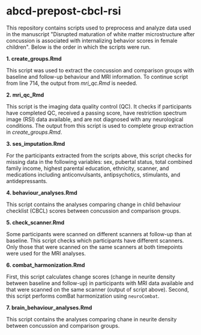 # abcd-prepost-cbcl-rsi

This repository contains scripts used to preprocess and analyze data used in the manuscript "Disrupted maturation of white matter microstructure after concussion is associated with internalizing behavior scores in female children". Below is the order in which the scripts were run.

**1. create_groups.Rmd**

This script was used to extract the concussion and comparison groups with baseline and follow-up behaviour and MRI information. To continue script from line 714, the output from _mri_qc.Rmd_ is needed.

**2. mri_qc_Rmd**

This script is the imaging data quality control (QC). It checks if participants have completed QC, received a passing score, have restriction spectrum image (RSI) data available, and are not diagnosed with any neurological conditions. The output from this script is used to complete group extraction in _create_groups.Rmd_.

**3. ses_imputation.Rmd**

For the participants extracted from the scripts above, this script checks for missing data in the following variables: sex, pubertal status, total combined family income, highest parental education, ethnicity, scanner, and medications including anticonvulsants, antipsychotics, stimulants, and antidepressants.

**4. behaviour_analyses.Rmd**

This script contains the analyses comparing change in child behaviour checklist (CBCL) scores between concussion and comparison groups.

**5. check_scanner.Rmd**

Some participants were scanned on different scanners at follow-up than at baseline. This script checks which participants have different scanners. Only those that were scanned on the same scanners at both timepoints were used for the MRI analyses. 

**6. combat_harmonization.Rmd**

First, this script calculates change scores (change in neurite density between baseline and follow-up) in participants with MRI data available and that were scanned on the same scanner (output of script above). Second, this script performs comBat harmonization using `neuroCombat`.

**7. brain_behaviour_analyses.Rmd**

This script contains the analyses comparing chane in neurite density between concussion and comparison groups.
